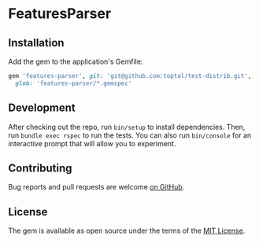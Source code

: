 # FeaturesParser

## Installation

Add the gem to the application's Gemfile:

```ruby
gem 'features-parser', git: 'git@github.com:toptal/test-distrib.git',
  glob: 'features-parser/*.gemspec'
```

## Development

After checking out the repo, run `bin/setup` to install dependencies. Then, run `bundle exec rspec` to run the tests. You can also run `bin/console` for an interactive prompt that will allow you to experiment.

## Contributing

Bug reports and pull requests are welcome [on GitHub](https://github.com/toptal/test-distrib/issues).

## License

The gem is available as open source under the terms of the [MIT License](https://opensource.org/licenses/MIT).
